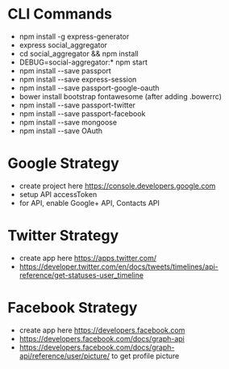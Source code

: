# CLI Commands
- npm install -g express-generator
- express social_aggregator
- cd social_aggregator && npm install
- DEBUG=social-aggregator:* npm start
- npm install --save passport
- npm install --save express-session
- npm install --save passport-google-oauth
- bower install bootstrap fontawesome (after adding .bowerrc)
- npm install --save passport-twitter
- npm install --save passport-facebook
- npm install --save mongoose
- npm install --save OAuth

# Google Strategy
- create project here https://console.developers.google.com
- setup API accessToken
- for API, enable Google+ API, Contacts API

# Twitter Strategy
- create app here https://apps.twitter.com/
- https://developer.twitter.com/en/docs/tweets/timelines/api-reference/get-statuses-user_timeline

# Facebook Strategy
- create app here https://developers.facebook.com
- https://developers.facebook.com/docs/graph-api
- https://developers.facebook.com/docs/graph-api/reference/user/picture/ to get profile picture
